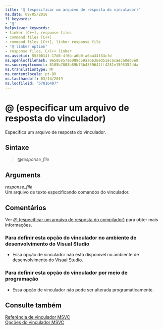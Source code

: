```yaml
---
title: '@ (especificar um arquivo de resposta do vinculador)'
ms.date: 09/05/2018
f1_keywords:
- '@'
helpviewer_keywords:
- linker [C++], response files
- command files [C++]
- command files [C++], linker response file
- '@ linker option'
- response files, C/C++ linker
ms.assetid: 5530014f-17d0-4f6b-a6b0-a6ba34f34cfd
ms.openlocfilehash: 9e595857a6089c59aa6638ed51acacae3a0eb5e9
ms.sourcegitcommit: 8105b7003b89b73b4359644ff4281e1595352dda
ms.translationtype: MT
ms.contentlocale: pt-BR
ms.lasthandoff: 03/14/2019
ms.locfileid: "57816497"
---
```

# <a name="-specify-a-linker-response-file"></a>@ (especificar um arquivo de resposta do vinculador)

Especifica um arquivo de resposta do vinculador.

## <a name="syntax"></a>Sintaxe

> **\@**<em>response_file</em>

## <a name="arguments"></a>Arguments

*response_file*<br/>
Um arquivo de texto especificando comandos do vinculador.

## <a name="remarks"></a>Comentários

Ver [@ (especificar um arquivo de resposta do compilador)](at-specify-a-compiler-response-file.md) para obter mais informações.

### <a name="to-set-this-linker-option-in-the-visual-studio-development-environment"></a>Para definir esta opção do vinculador no ambiente de desenvolvimento do Visual Studio

- Essa opção de vinculador não está disponível no ambiente de desenvolvimento do Visual Studio.

### <a name="to-set-this-linker-option-programmatically"></a>Para definir esta opção do vinculador por meio de programação

- Essa opção de vinculador não pode ser alterada programaticamente.

## <a name="see-also"></a>Consulte também

[Referência de vinculador MSVC](linking.md)<br/>
[Opções do vinculador MSVC](linker-options.md)
